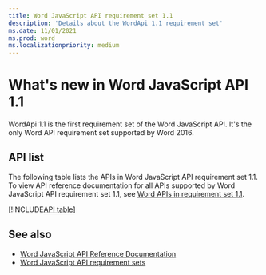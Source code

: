 ```yaml
---
title: Word JavaScript API requirement set 1.1
description: 'Details about the WordApi 1.1 requirement set'
ms.date: 11/01/2021
ms.prod: word
ms.localizationpriority: medium
---
```


# What's new in Word JavaScript API 1.1

WordApi 1.1 is the first requirement set of the Word JavaScript API. It's the only Word API requirement set supported by Word 2016.

## API list

The following table lists the APIs in Word JavaScript API requirement set 1.1. To view API reference documentation for all APIs supported by Word JavaScript API requirement set 1.1, see [Word APIs in requirement set 1.1](/javascript/api/word?view=word-js-1.1&preserve-view=true).

[!INCLUDE[API table](../includes/word-1_1.md)]

## See also

- [Word JavaScript API Reference Documentation](/javascript/api/word)
- [Word JavaScript API requirement sets](word-api-requirement-sets.md)
